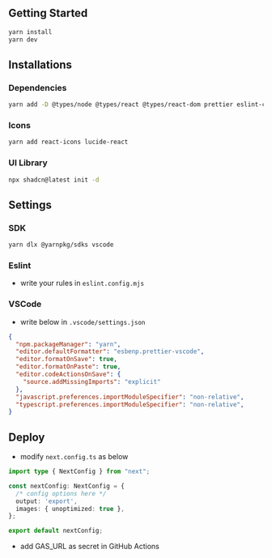 ## Getting Started
```bash
yarn install
yarn dev
```

## Installations
### Dependencies
```bash
yarn add -D @types/node @types/react @types/react-dom prettier eslint-config-prettier eslint-plugin-react-hooks @next/eslint-plugin-next
```
### Icons
```bash
yarn add react-icons lucide-react
```
### UI Library
```bash
npx shadcn@latest init -d
```

## Settings
### SDK
```bash
yarn dlx @yarnpkg/sdks vscode
```
### Eslint
- write your rules in `eslint.config.mjs`
### VSCode
- write below in `.vscode/settings.json`
```json
{
  "npm.packageManager": "yarn",
  "editor.defaultFormatter": "esbenp.prettier-vscode",
  "editor.formatOnSave": true,
  "editor.formatOnPaste": true,
  "editor.codeActionsOnSave": {
    "source.addMissingImports": "explicit"
  },
  "javascript.preferences.importModuleSpecifier": "non-relative",
  "typescript.preferences.importModuleSpecifier": "non-relative",
}
```

## Deploy
- modify `next.config.ts` as below
```ts
import type { NextConfig } from "next";

const nextConfig: NextConfig = {
  /* config options here */
  output: 'export',
  images: { unoptimized: true },
};

export default nextConfig;
```
- add GAS_URL as secret in GitHub Actions
